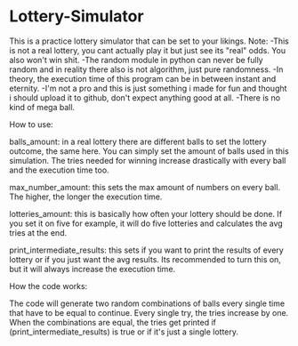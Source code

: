 # Lottery-Simulator
This is a practice lottery simulator that can be set to your likings.
Note:
      -This is not a real lottery, you cant actually play it but just see its "real" odds. You also won't win shit.
      -The random module in python can never be fully random and in reality there also is not algorithm, just pure randomness.
      -In theory, the execution time of this program can be in between instant and eternity.
      -I'm not a pro and this is just something i made for fun and thought i should upload it to github, don't expect anything good at all.
      -There is no kind of mega ball.

      
How to use:

balls_amount: in a real lottery there are different balls to set the lottery outcome, the same here. You can simply set the amount of balls used in this simulation. The tries needed for winning increase drastically with every ball and the execution time too. 

max_number_amount: this sets the max amount of numbers on every ball. The higher, the longer the execution time.

lotteries_amount: this is basically how often your lottery should be done. If you set it on five for example, it will do five lotteries and calculates the avg tries at the end.

print_intermediate_results: this sets if you want to print the results of every lottery or if you just want the avg results. Its recommended to turn this on, but it will always increase the execution time.


How the code works: 

The code will generate two random combinations of balls every single time that have to be equal to continue. Every single try, the tries increase by one. When the combinations are equal, the tries get printed if (print_intermediate_results) is true or if it's just a single lottery.






      
      
